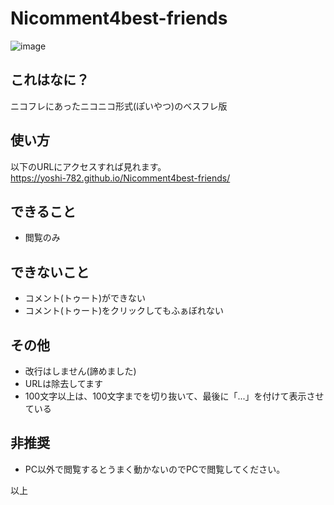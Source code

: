# Nicomment4best-friends
![image](https://user-images.githubusercontent.com/44921082/92740541-c736a280-f3b8-11ea-9f63-a98acf45deec.png)

## これはなに？
ニコフレにあったニコニコ形式(ぽいやつ)のベスフレ版

## 使い方
以下のURLにアクセスすれば見れます。  
https://yoshi-782.github.io/Nicomment4best-friends/

## できること
* 閲覧のみ

## できないこと
* コメント(トゥート)ができない
* コメント(トゥート)をクリックしてもふぁぼれない

## その他
* 改行はしません(諦めました)
* URLは除去してます
* 100文字以上は、100文字までを切り抜いて、最後に「...」を付けて表示させている

## 非推奨
* PC以外で閲覧するとうまく動かないのでPCで閲覧してください。

以上
